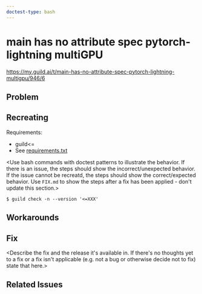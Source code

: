 ```yaml
---
doctest-type: bash
---
```


# __main__ has no attribute __spec__ pytorch-lightning multiGPU

https://my.guild.ai/t/main-has-no-attribute-spec-pytorch-lightning-multigpu/946/6

## Problem

<Outline the problem as you see it. This should not be a copy-paste of
the issue as we already have that info.>

## Recreating

Requirements:

- guild<=<applicable Guild version>
- See [requirements.txt](requirements.txt)

<Use bash commands with doctest patterns to illustrate the
behavior. If there is an issue, the steps should show the
incorrect/unexpected behavior. If the issue cannot be recreatd, the
steps should show the correct/expected behavior. Use `FIX.md` to show
the steps after a fix has been applied - don't update this section.>

    $ guild check -n --version '<=XXX'

## Workarounds

<Describe any way the issue can be worked-around without the
fix. State if there are no known work-arounds.>

## Fix

<Describe the fix and the release it's available in. If there's no
thoughts yet to a fix or a fix isn't applicable (e.g. not a bug or
otherwise decide not to fix) state that here.>

## Related Issues

<List any related issues using their full GitHub URL.>
